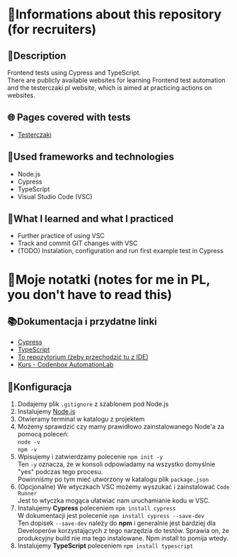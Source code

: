 # 📑Informations about this repository (for recruiters)

## 📄Description

Frontend tests using Cypress and TypeScript.\
There are publicly available websites for learning Frontend test automation and the testerczaki.pl website, which is aimed at practicing actions on websites.

## 🌐 Pages covered with tests

- [Testerczaki](https://dawidkaruga.pl/testerczaki/)

## 🧰Used frameworks and technologies

- Node.js
- Cypress
- TypeScript
- Visual Studio Code (VSC)

## 🎯What I learned and what I practiced

- Further practice of using VSC
- Track and commit GIT changes with VSC
- (TODO) Instalation, configuration and run first example test in Cypress

# 📝Moje notatki (notes for me in PL, you don't have to read this)

## 📚Dokumentacja i przydatne linki

- [Cypress](https://docs.cypress.io/guides/overview/why-cypress)
- [TypeScript](https://www.typescriptlang.org/docs/)
- [To repozytorium (żeby przechodzić tu z IDE)](https://github.com/bartlomiejfydrych/cypress-type-script)
- [Kurs - Codenbox AutomationLab](https://www.youtube.com/playlist?list=PLN9RL2PyZc19eQy4xrIva67SpB8jNqHAo)

## 🔧Konfiguracja

1. Dodajemy plik `.gitignore` z szablonem pod Node.js
2. Instalujemy [Node.js](https://nodejs.org/en/download)
3. Otwieramy terminal w katalogu z projektem
4. Możemy sprawdzić czy mamy prawidłowo zainstalowanego Node'a za pomocą poleceń:\
`node -v`\
`npm -v`
5. Wpisujemy i zatwierdzamy polecenie `npm init -y`\
Ten `-y` oznacza, że w konsoli odpowiadamy na wszystko domyślnie "yes" podczas tego procesu.\
Powinniśmy po tym mieć utworzony w katalogu plik `package.json`
6. (Opcjonalne) We wtyczkach VSC możemy wyszukać i zainstalować `Code Runner`\
Jest to wtyczka mogąca ułatwiać nam uruchamianie kodu w VSC.
7. Instalujemy **Cypress** poleceniem `npm install cypress`\
W dokumentacji jest polecenie `npm install cypress --save-dev`\
Ten dopisek `--save-dev` należy do **npm** i generalnie jest bardziej dla Developerów korzystających z tego narzędzia do testów. Sprawia on, że produkcyjny build nie ma tego instalowane. Npm install to pomija wtedy.
8. Instalujemy **TypeScript** poleceniem `npm install typescript`